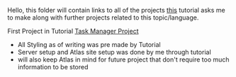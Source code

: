 Hello, this folder will contain links to all of the projects [this](https://www.youtube.com/watch?v=qwfE7fSVaZM) tutorial asks me to make along with further projects related to this topic/language.

First Project in Tutorial
[Task Manager Project](https://github.com/RandomMexican/TaskManagerProject)
<ul>
    <li> All Styling as of writing was pre made by Tutorial </li>
    <li> Server setup and Atlas site setup was done by me through tutorial</li>
    <li> will also keep Atlas in mind for future project that don't require too much information to be stored</li>
</ul>
